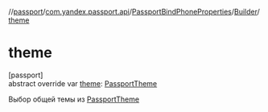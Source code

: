 //[passport](../../../../index.md)/[com.yandex.passport.api](../../index.md)/[PassportBindPhoneProperties](../index.md)/[Builder](index.md)/[theme](theme.md)

# theme

[passport]\
abstract override var [theme](theme.md): [PassportTheme](../../-passport-theme/index.md)

Выбор общей темы из [PassportTheme](../../-passport-theme/index.md)
